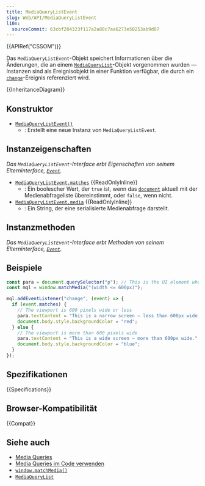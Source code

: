 ```yaml
---
title: MediaQueryListEvent
slug: Web/API/MediaQueryListEvent
l10n:
  sourceCommit: 63cbf204323f117a2a80c7aa6273e50253ab9d07
---
```


{{APIRef("CSSOM")}}

Das `MediaQueryListEvent`-Objekt speichert Informationen über die Änderungen, die an einem [`MediaQueryList`](/de/docs/Web/API/MediaQueryList)-Objekt vorgenommen wurden — Instanzen sind als Ereignisobjekt in einer Funktion verfügbar, die durch ein [`change`](/de/docs/Web/API/MediaQueryList/change_event)-Ereignis referenziert wird.

{{InheritanceDiagram}}

## Konstruktor

- [`MediaQueryListEvent()`](/de/docs/Web/API/MediaQueryListEvent/MediaQueryListEvent)
  - : Erstellt eine neue Instanz von `MediaQueryListEvent`.

## Instanzeigenschaften

_Das `MediaQueryListEvent`-Interface erbt Eigenschaften von seinem Elterninterface, [`Event`](/de/docs/Web/API/Event)._

- [`MediaQueryListEvent.matches`](/de/docs/Web/API/MediaQueryListEvent/matches) {{ReadOnlyInline}}
  - : Ein boolescher Wert, der `true` ist, wenn das [`document`](/de/docs/Web/API/Document) aktuell mit der Medienabfrageliste übereinstimmt, oder `false`, wenn nicht.
- [`MediaQueryListEvent.media`](/de/docs/Web/API/MediaQueryListEvent/media) {{ReadOnlyInline}}
  - : Ein String, der eine serialisierte Medienabfrage darstellt.

## Instanzmethoden

_Das `MediaQueryListEvent`-Interface erbt Methoden von seinem Elterninterface, [`Event`](/de/docs/Web/API/Event)._

## Beispiele

```js
const para = document.querySelector("p"); // This is the UI element where to display the text
const mql = window.matchMedia("(width <= 600px)");

mql.addEventListener("change", (event) => {
  if (event.matches) {
    // The viewport is 600 pixels wide or less
    para.textContent = "This is a narrow screen — less than 600px wide.";
    document.body.style.backgroundColor = "red";
  } else {
    // The viewport is more than 600 pixels wide
    para.textContent = "This is a wide screen — more than 600px wide.";
    document.body.style.backgroundColor = "blue";
  }
});
```

## Spezifikationen

{{Specifications}}

## Browser-Kompatibilität

{{Compat}}

## Siehe auch

- [Media Queries](/de/docs/Web/CSS/CSS_media_queries/Using_media_queries)
- [Media Queries im Code verwenden](/de/docs/Web/CSS/CSS_media_queries/Testing_media_queries)
- [`window.matchMedia()`](/de/docs/Web/API/Window/matchMedia)
- [`MediaQueryList`](/de/docs/Web/API/MediaQueryList)
